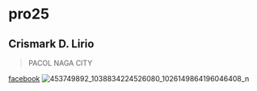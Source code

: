 # pro25
## Crismark D. Lirio

> PACOL NAGA CITY

[facebook](https://www.facebook.com/crismark.lirio)
![453749892_1038834224526080_1026149864196046408_n](https://github.com/user-attachments/assets/498c6e76-6960-459f-b812-fd8ca7695b7c)
